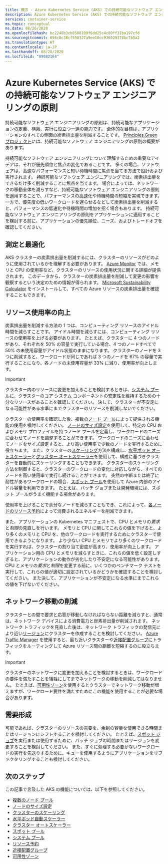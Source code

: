 ```yaml
---
title: 概念 - Azure Kubernetes Service (AKS) での持続可能なソフトウェア エンジニアリング
description: Azure Kubernetes Service (AKS) での持続可能なソフトウェア エンジニアリングについて説明します。
services: container-service
ms.topic: conceptual
ms.date: 08/26/2020
ms.openlocfilehash: bc2240b3cb8508109f6dd25c4c80ff31ba197cfd
ms.sourcegitcommit: 656c0c38cf550327a9ee10cc936029378bc7b5a2
ms.translationtype: HT
ms.contentlocale: ja-JP
ms.lasthandoff: 08/28/2020
ms.locfileid: "89082164"
---
```

# <a name="sustainable-software-engineering-principals-in-azure-kubernetes-service-aks"></a>Azure Kubernetes Service (AKS) での持続可能なソフトウェア エンジニアリングの原則

持続可能なソフトウェア エンジニアリングの原則は、持続可能なアプリケーションの定義、構築、実行に役立つ一連の能力です。 全体的な目標は、アプリケーションのすべての側面の炭素排出量を削減することです。 [Principles.Green プロジェクト][principals-green]には、持続可能なソフトウェア エンジニアリングの原則の概要があります。

持続可能なソフトウェア エンジニアリングについて理解するための重要なアイデアは、それが優先順位と焦点の変化であることです。 多くの場合、ソフトウェアは、高速なパフォーマンスと短い待機時間に焦点を当てる方法で設計および実行されます。 持続可能なソフトウェア エンジニアリングでは、炭素排出量をできるだけ多く削減することに焦点を当てます。 場合によっては、ネットワークの移動全体を減らすなど、持続可能なソフトウェア エンジニアリングの原則を適用することで、パフォーマンスの高速化や待機時間の短縮を実現できます。 一方で、優先度の低いワークロードを遅らせるなどして炭素排出量を削減すると、パフォーマンスの低速化や待機時間の増加を招く場合もあります。 持続可能なソフトウェア エンジニアリングの原則をアプリケーションに適用することを検討する前に、アプリケーションの優先順位、ニーズ、およびトレードオフを確認してください。

## <a name="measure-and-optimize"></a>測定と最適化

AKS クラスターの炭素排出量を削減するには、クラスターのリソースがどのように使用されているかを理解する必要があります。 [Azure Monitor][azure-monitor] では、メモリと CPU の使用率など、クラスターのリソースの使用状況に関する詳細が提供されます。 このデータから、クラスターの炭素排出量を削減して変更の影響を観察するという決定のための情報が得られます。 [Microsoft Sustainability Calculator][sustainability-calculator] をインストールして、すべての Azure リソースの炭素排出量を確認することもできます。

## <a name="increase-resource-utilization"></a>リソース使用率の向上

炭素排出量を削減する方法の 1 つは、コンピューティング リソースのアイドル時間を減らすことです。 アイドル時間を減らすには、コンピューティング リソースの使用率を上げる必要があります。 たとえば、クラスターに 4 つのノードがあり、それぞれを 50% の容量で実行している場合、4 つのノードすべてで 50% の未使用容量がアイドル状態のままになります。 クラスターのノードを 3 つに削減すると、ワークロードが同じであれば 3 つのノードを 67% の容量で実行することになり、各ノードの未使用容量が 33% に減り、使用率が向上します。

> [!IMPORTANT]
> クラスター内のリソースに変更を加えることを検討するときは、[システム プール][system-pools]に、クラスターのコア システム コンポーネントの安定性を維持するための十分なリソースがあることを確認してください。 決して、クラスターが不安定になる可能性がある水準にまでクラスターのリソースを削減しないでください。

クラスターの使用率を確認した後、[複数のノード プール][multiple-node-pools]によって提供される機能の使用を検討してください。 [ノードのサイズ設定][node-sizing]を使用して、特定の CPU およびメモリ プロファイルを持つノード プールを定義し、ワークロードのニーズに合わせてノードを調整することができます。 ワークロードのニーズに合わせてノードをサイズ設定すると、より高い使用率で少数のノードを実行するために役立ちます。 また、クラスターの[スケーリング][scale-auto]方法を構成し、[水平ポッド オートスケーラー][scale]と[クラスター オートスケーラー][scale-horizontal]を使用して、構成に基づきクラスターを自動的にスケーリングすることもできます。 クラスターのスケーリング方法を制御すると、クラスターのワークロードの変化に対応しながら、すべてのノードを高い使用率で実行し続けることができます。 突然の中断または終了に耐性があるワークロードの場合、[スポット プール][spot-pools]を使用して Azure 内部のアイドル容量を利用できます。 たとえば、バッチ ジョブまたは開発環境には、スポット プールがうまく機能する場合があります。

使用率を上げることで余分なノードを減らすこともでき、これによって、[各ノードのリソース予約][resource-reservations]によって消費されるエネルギーを削減できます。

また、アプリケーションの Kubernetes マニフェストで、CPU とメモリの*要求*と*制限*の見直しを行います。 メモリと CPU に関してこれらの値を下げると、より多くのメモリと CPU を、他のワークロードを実行するためにクラスターで使用できるようになります。 より少ない CPU とメモリでより多くのワークロードを実行すれば、クラスターの割り当て密度が高まり、使用率が向上します。 アプリケーション用の CPU とメモリを減らすときに、これらの値を低く設定しすぎると、アプリケーションの動作が劣化したり不安定になる可能性があります。 CPU とメモリの*要求*と*制限*を変更する前に、いくつかのベンチマーク テストを実行して、これらの値が適切に設定されているかどうかを確認することを検討してください。 また決して、アプリケーションが不安定になる水準にまでこれらの値を下げないでください。

## <a name="reduce-network-travel"></a>ネットワーク移動の削減

クラスターとの間で要求と応答が移動しなければならない距離を減らすと、通常は、ネットワーク デバイスによる消費電力と炭素排出量が削減されます。 ネットワーク トラフィックを見直した後は、ネットワーク トラフィックの発信元により近い[リージョン][regions]にクラスターを作成することを検討してください。 [Azure Traffic Manager][azure-traffic-manager] を使用すると、最も近いクラスターや[近接配置グループ][proiximity-placement-groups]にトラフィックをルーティングして Azure リソース間の距離を短縮するのに役立ちます。

> [!IMPORTANT]
> クラスターのネットワークに変更を加えることを検討するときは、ワークロードの要件を満たすことを犠牲にしてまでネットワークの移動を削減してはなりません。 たとえば、[可用性ゾーン][availability-zones]を使用するとクラスターでネットワーク移動が増えますが、ワークロード要件を満たすためにこの機能を使用することが必要な場合があります。

## <a name="demand-shaping"></a>需要形成

可能であれば、クラスターのリソースの需要を、余剰の容量を使用できる時間またはリージョンにシフトすることを検討してください。 たとえば、[スポット ジョブ][spot-pools]を実行または使用するために、バッチ ジョブの時間またはリージョンを変更することを検討してください。 また、すぐに処理する必要がないワークロードの実行を先送りするために、キューを使用するようにアプリケーションをリファクタリングすることも検討してください。

## <a name="next-steps"></a>次のステップ

この記事で言及した AKS の機能については、以下を参照してください。

* [複数のノード プール][multiple-node-pools]
* [ノードのサイズ設定][node-sizing]
* [クラスターのスケーリング][scale]
* [水平ポッド自動スケーラー][scale-horizontal]
* [クラスター オートスケーラー][scale-auto]
* [スポット プール][spot-pools]
* [システム プール][system-pools]
* [リソース予約][resource-reservations]
* [近接配置グループ][proiximity-placement-groups]
* [可用性ゾーン][availability-zones]

[availability-zones]: availability-zones.md
[azure-monitor]: ../azure-monitor/insights/container-insights-overview.md
[azure-traffic-manager]: ../traffic-manager/traffic-manager-overview.md
[proiximity-placement-groups]: reduce-latency-ppg.md
[regions]: faq.md#which-azure-regions-currently-provide-aks
[resource-reservations]: concepts-clusters-workloads.md#resource-reservations
[scale]: concepts-scale.md
[scale-auto]: concepts-scale.md#cluster-autoscaler
[scale-horizontal]: concepts-scale.md#horizontal-pod-autoscaler
[spot-pools]: spot-node-pool.md
[multiple-node-pools]: use-multiple-node-pools.md
[node-sizing]: use-multiple-node-pools.md#specify-a-vm-size-for-a-node-pool
[sustainability-calculator]: https://azure.microsoft.com/blog/microsoft-sustainability-calculator-helps-enterprises-analyze-the-carbon-emissions-of-their-it-infrastructure/
[system-pools]: use-system-pools.md
[principals-green]: https://principles.green/